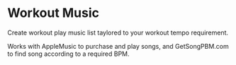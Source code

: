 #  Workout Music

Create workout play music list taylored to your workout tempo requirement.

Works with AppleMusic to purchase and play songs, and GetSongPBM.com to find song according to a required BPM.


